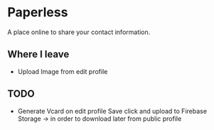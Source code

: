 # Paperless

A place online to share your contact information.

## Where I leave

- Upload Image from edit profile

## TODO

- Generate Vcard on edit profile Save click and upload to Firebase Storage -> in order to download later from public profile
